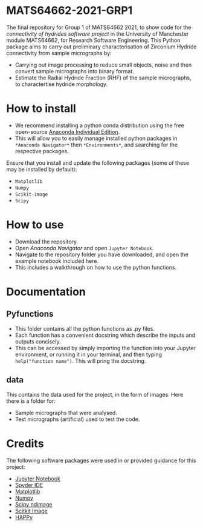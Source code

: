 # MATS64662-2021-GRP1
The final repository for Group 1 of MATS64662 2021, to show code for the *connectivity of hydrides software project* in the University of Manchester module MATS64662, for Research Software Engineering. This Python package aims to carry out preliminary characterisation of Zirconium Hydride connectivity from sample micrographs by:

- Carrying out image processing to reduce small objects, noise and then convert sample micrographs into binary format.
- Estimate the Radial Hydride Fraction (RHF) of the sample micrographs, to charactertise hydride morphology.

# How to install
 - We recommend installing a python conda distribution using the free open-source [Anaconda Individual Edition](https://www.anaconda.com/products/individual).
 - This will allow you to easily manage installed python packages in `*Anaconda Navigator*` then `*Environments*`, and searching for the respective packages.

Ensure that you install and update the following packages (some of these may be installed by default):
  - `Matplotlib`
  - `Numpy`
  - `Scikit-image`
  - `Scipy`

# How to use
 - Download the repository.
 - Open *Anaconda Navigator* and open `Jupyter Notebook`.
 - Navigate to the repository folder you have downloaded, and open the example notebook included here.
 - This includes a walkthrough on how to use the python functions.

# Documentation
## Pyfunctions
 - This folder contains all the python functions as .py files.
 - Each function has a convenient docstring which describe the inputs and outputs concisely.
 - This can be accessed by simply importing the function into your Jupyter environment, or running it in your terminal, and then typing `help("function name")`. This will pring the docstring.

## data
This contains the data used for the project, in the form of images. Here there is a folder for:
 - Sample micrographs that were analysed.
 - Test micrographs (artificial) used to test the code.

# Credits
The following software packages were used in or provided guidance for this project:
 - [Jupyter Notebook](https://jupyter.org/)
 - [Spyder IDE](https://www.spyder-ide.org/)
 - [Matplotlib](https://matplotlib.org/stable/index.html#)
 - [Numpy](https://numpy.org/)
 - [Scipy ndimage](https://docs.scipy.org/doc/scipy/reference/ndimage.html)
 - [Scitkit Image](https://scikit-image.org/)
 - [HAPPy](https://zenodo.org/record/4627146)
